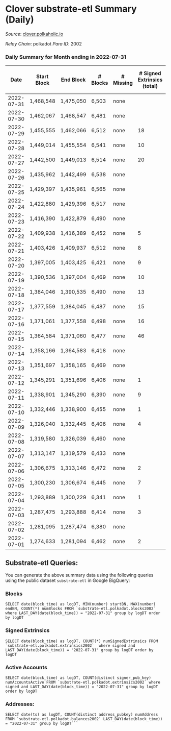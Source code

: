 # Clover substrate-etl Summary (Daily)

_Source_: [clover.polkaholic.io](https://clover.polkaholic.io)

*Relay Chain*: polkadot
*Para ID*: 2002



### Daily Summary for Month ending in 2022-07-31


| Date | Start Block | End Block | # Blocks | # Missing | # Signed Extrinsics (total) | # Active Accounts | # Addresses with Balances | # Events | # Transfers | # XCM Transfers In | # XCM Transfers Out |
| ---- | ----------- | --------- | -------- | --------- | --------------------------- | ----------------- | ------------------------- | -------- | ----------- | ------------------ | ------------------- |
| 2022-07-31 | 1,468,548 | 1,475,050 | 6,503 | none  |  |  | 3,475 | 14,787 |   |   |   |
| 2022-07-30 | 1,462,067 | 1,468,547 | 6,481 | none  |  |  | 3,475 | 14,775 | 5 ($1,158.50) |   |   |
| 2022-07-29 | 1,455,555 | 1,462,066 | 6,512 | none  | 18 | 6 | 3,474 | 15,151 | 9 ($88,419.76) |   |   |
| 2022-07-28 | 1,449,014 | 1,455,554 | 6,541 | none  | 10 | 2 | 3,473 | 15,179 | 8 ($30,082.91) |   |   |
| 2022-07-27 | 1,442,500 | 1,449,013 | 6,514 | none  | 20 | 4 | 3,469 | 14,772 | 8 ($502,343) |   |   |
| 2022-07-26 | 1,435,962 | 1,442,499 | 6,538 | none  |  |  | 3,466 | 14,398 | 1 ($16.84) |   |   |
| 2022-07-25 | 1,429,397 | 1,435,961 | 6,565 | none  |  |  | 3,466 | 14,642 | 4 ($24.83) |   |   |
| 2022-07-24 | 1,422,880 | 1,429,396 | 6,517 | none  |  | 11 | 3,466 | 14,126 | 2 ($56.79) |   |   |
| 2022-07-23 | 1,416,390 | 1,422,879 | 6,490 | none  |  | 8 | 3,466 | 14,406 |   |   |   |
| 2022-07-22 | 1,409,938 | 1,416,389 | 6,452 | none  | 5 | 3 | 3,466 | 14,342 | 14 ($1,409.92) |   |   |
| 2022-07-21 | 1,403,426 | 1,409,937 | 6,512 | none  | 8 | 5 | 3,462 | 14,715 | 11 ($1,588.16) |   |   |
| 2022-07-20 | 1,397,005 | 1,403,425 | 6,421 | none  | 9 | 4 | 3,455 | 14,664 | 7 ($1,904.79) |   |   |
| 2022-07-19 | 1,390,536 | 1,397,004 | 6,469 | none  | 10 | 5 | 3,450 | 15,071 | 4 ($49,318.70) |   |   |
| 2022-07-18 | 1,384,046 | 1,390,535 | 6,490 | none  | 13 | 5 | 3,444 | 15,163 | 23 ($3,759.10) |   |   |
| 2022-07-17 | 1,377,559 | 1,384,045 | 6,487 | none  | 15 | 5 | 3,438 | 14,598 | 16 ($3,699.72) |   |   |
| 2022-07-16 | 1,371,061 | 1,377,558 | 6,498 | none  | 16 | 9 | 3,427 | 14,700 | 24 ($7,884.50) |   |   |
| 2022-07-15 | 1,364,584 | 1,371,060 | 6,477 | none  | 46 | 18 | 3,416 | 15,001 | 34 ($23,248.68) |   |   |
| 2022-07-14 | 1,358,166 | 1,364,583 | 6,418 | none  |  | 18 | 3,379 | 14,726 | 13 ($140,679) |   |   |
| 2022-07-13 | 1,351,697 | 1,358,165 | 6,469 | none  |  | 17 | 3,376 | 14,501 | 5 ($339.33) |   |   |
| 2022-07-12 | 1,345,291 | 1,351,696 | 6,406 | none  | 1 | 1 | 3,373 | 14,210 | 2 ($165.07) |   |   |
| 2022-07-11 | 1,338,901 | 1,345,290 | 6,390 | none  | 9 | 7 | 3,366 | 14,164 | 17 ($180.75) |   |   |
| 2022-07-10 | 1,332,446 | 1,338,900 | 6,455 | none  | 1 | 1 | 3,360 | 14,006 | 1 ($0.05) |   |   |
| 2022-07-09 | 1,326,040 | 1,332,445 | 6,406 | none  | 4 | 4 | 3,360 | 13,845 | 6 ($45,490.98) |   |   |
| 2022-07-08 | 1,319,580 | 1,326,039 | 6,460 | none  |  | 18 | 3,357 | 14,669 | 12 ($309.68) |   |   |
| 2022-07-07 | 1,313,147 | 1,319,579 | 6,433 | none  |  | 17 | 3,346 | 14,245 | 6 ($19.71) |   |   |
| 2022-07-06 | 1,306,675 | 1,313,146 | 6,472 | none  | 2 | 1 | 3,338 | 14,316 | 16 ($713.70) |   |   |
| 2022-07-05 | 1,300,230 | 1,306,674 | 6,445 | none  | 7 | 4 | 3,338 | 14,654 | 43 ($622.64) |   |   |
| 2022-07-04 | 1,293,889 | 1,300,229 | 6,341 | none  | 1 | 1 | 3,321 | 14,332 | 27 ($143.05) |   |   |
| 2022-07-03 | 1,287,475 | 1,293,888 | 6,414 | none  | 3 | 3 | 3,288 | 13,921 | 3 ($4,868.97) |   |   |
| 2022-07-02 | 1,281,095 | 1,287,474 | 6,380 | none  |  | 7 | 3,286 | 13,842 |   |   |   |
| 2022-07-01 | 1,274,633 | 1,281,094 | 6,462 | none  | 2 | 2 | 3,286 | 14,624 | 15 ($40.15) |   |   |

## Substrate-etl Queries:
You can generate the above summary data using the following queries using the public dataset `substrate-etl` in Google BigQuery:


### Blocks
```
SELECT date(block_time) as logDT, MIN(number) startBN, MAX(number) endBN, COUNT(*) numBlocks FROM `substrate-etl.polkadot.blocks2002`  where LAST_DAY(date(block_time)) = "2022-07-31" group by logDT order by logDT
```


### Signed Extrinsics
```
SELECT date(block_time) as logDT, COUNT(*) numSignedExtrinsics FROM `substrate-etl.polkadot.extrinsics2002`  where signed and LAST_DAY(date(block_time)) = "2022-07-31" group by logDT order by logDT
```


### Active Accounts
```
SELECT date(block_time) as logDT, COUNT(distinct signer_pub_key) numAccountsActive FROM `substrate-etl.polkadot.extrinsics2002` where signed and LAST_DAY(date(block_time)) = "2022-07-31" group by logDT order by logDT
```


### Addresses:
```
SELECT date(ts) as logDT, COUNT(distinct address_pubkey) numAddress FROM `substrate-etl.polkadot.balances2002` LAST_DAY(date(block_time)) = "2022-07-31" group by logDT```

